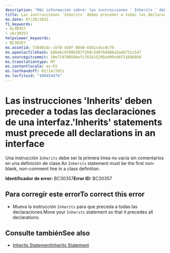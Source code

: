 ```yaml
---
description: "Más información sobre: las instrucciones ' Inherits ' deben preceder a todas las declaraciones de una interfaz"
title: Las instrucciones 'Inherits' deben preceder a todas las declaraciones de una interfaz.
ms.date: 07/20/2015
f1_keywords:
- bc30357
- vbc30357
helpviewer_keywords:
- BC30357
ms.assetid: 730481dc-cbf8-430f-80d0-03b1cdcc0c79
ms.openlocfilehash: b8be6c9f086307f268c5d076d48ba3ad6721c5d7
ms.sourcegitcommit: 10e719780594efc781b15295e499c66f316068b8
ms.translationtype: MT
ms.contentlocale: es-ES
ms.lasthandoff: 02/14/2021
ms.locfileid: "100454474"
---
```

# <a name="inherits-statements-must-precede-all-declarations-in-an-interface"></a><span data-ttu-id="588cc-103">Las instrucciones 'Inherits' deben preceder a todas las declaraciones de una interfaz.</span><span class="sxs-lookup"><span data-stu-id="588cc-103">'Inherits' statements must precede all declarations in an interface</span></span>

<span data-ttu-id="588cc-104">Una instrucción `Inherits` debe ser la primera línea no vacía sin comentarios en una definición de clase.</span><span class="sxs-lookup"><span data-stu-id="588cc-104">An `Inherits` statement must be the first non-blank, non-comment line in a class definition.</span></span>  
  
 <span data-ttu-id="588cc-105">**Identificador de error:** BC30357</span><span class="sxs-lookup"><span data-stu-id="588cc-105">**Error ID:** BC30357</span></span>  
  
## <a name="to-correct-this-error"></a><span data-ttu-id="588cc-106">Para corregir este error</span><span class="sxs-lookup"><span data-stu-id="588cc-106">To correct this error</span></span>  
  
- <span data-ttu-id="588cc-107">Mueva la instrucción `Inherits` para que preceda a todas las declaraciones.</span><span class="sxs-lookup"><span data-stu-id="588cc-107">Move your `Inherits` statement so that it precedes all declarations.</span></span>  
  
## <a name="see-also"></a><span data-ttu-id="588cc-108">Consulte también</span><span class="sxs-lookup"><span data-stu-id="588cc-108">See also</span></span>

- [<span data-ttu-id="588cc-109">Inherits Statement</span><span class="sxs-lookup"><span data-stu-id="588cc-109">Inherits Statement</span></span>](../language-reference/statements/inherits-statement.md)
